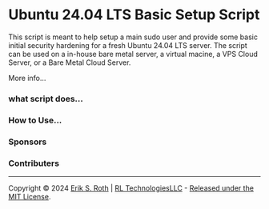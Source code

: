 # Ubuntu 24.04 LTS Basic Setup Script

 This script is meant to help setup a main sudo user and provide some basic initial security hardening for a fresh Ubuntu 24.04 LTS server. The script can be used on a in-house bare metal server, a virtual macine, a VPS Cloud Server, or a Bare Metal Cloud Server.

 More info...

### what script does...

### How to Use...

### Sponsors

### Contributers

______
Copyright © 2024 [Erik S. Roth]() | [RL TechnologiesLLC]() - [Released under the MIT License]().
